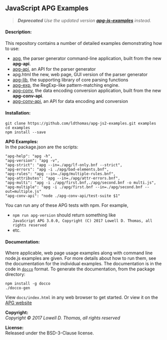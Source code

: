 ## JavaScript APG Examples

> _**Deprecated** Use the updated version [**apg-js-examples**](https://github.com/ldthomas/apg-js-examples) instead._

#### Description:

This repository contains a number of detailed examples demonstrating how to use:

-   [apg](https://github.com/ldthomas/apg-js2), the parser generator command-line application, built from the new **apg-api**.
-   [apg-api](https://github.com/ldthomas/apg-js2-api), an API for the parser generator
-   apg.html the new, web page, GUI version of the parser generator
-   [apg-lib](https://github.com/ldthomas/apg-js2-lib), the supporting library of core parsing functions
-   [apg-exp](https://github.com/ldthomas/apg-js2-exp), the RegExp-like pattern-matching engine.
-   [apg-conv](https://github.com/ldthomas/apg-conv), the data encoding conversion application, built from the new **apg-conv-api**.
-   [apg-conv-api](https://github.com/ldthomas/apg-conv-api), an API for data encoding and conversion

#### Installation:

```
git clone https://github.com/ldthomas/apg-js2-examples.git examples
cd examples
npm install --save
```

**APG Examples:**  
In the package.json are the scripts:

```
"apg-help": "apg -h",
"apg-version": "apg -v",
"apg-strict": "apg --in=./apg/lf-only.bnf --strict",
"apg-errors": "apg -i ./apg/bad-elements.bnf",
"apg-rules": "apg --in=./apg/multiple-rules.bnf",
"apg-attributes": "apg --in=./apg/attr-errors.bnf",
"apg-multi": "apg -i ./apg/first.bnf,./apg/second.bnf -o multi.js",
"apg-multiple": "apg -i ./apg/first.bnf --in=./apg/second.bnf --out=multiple.js"
"apg-conv-api": "node ./apg-conv-api/test-suite $1"
```

You can run any of these APG tests with npm. For example,<br>

-   `npm run apg-version` should return something like<br>
    `JavaScript APG 3.0.0, Copyright (C) 2017 Lowell D. Thomas, all rights reserved`
-   etc.

#### Documentation:

Where applicable, web page usage examples along with command line node.js examples are given.
For more details about how to run them, see the documentation for the individual examples.
The documentation is in the code in [`docco`](https://jashkenas.github.io/docco/) format.
To generate the documentation, from the package directory:

```
npm install -g docco
./docco-gen
```

View `docs/index.html` in any web browser to get started.
Or view it on the [APG website](https://sabnf.com)

**Copyright:**  
_Copyright &copy; 2017 Lowell D. Thomas, all rights reserved_

**License:**  
Released under the BSD-3-Clause license.
